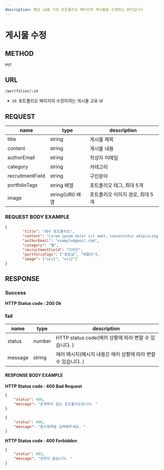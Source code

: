 ```yaml
---
description: 해당 id를 가진 포트폴리오 페이지의 게시물을 수정하는 API입니다
---
```


# 게시물 수정

## METHOD

```text
PUT
```

## URL

```text
/portfolios/:id
```

* id: 포트폴리오 페이지의 수정하려는 게시물 고유 id

## REQUEST

| name             | type             | description                      |
| ---------------- | ---------------- | -------------------------------- |
| title            | string           | 게시물 제목                      |
| content          | string           | 게시물 내용                      |
| authorEmail      | string           | 작성자 이메일                    |
| category         | string           | 카테고리                         |
| recruitmentField | string           | 구인분야                         |
| portfolioTags    | string 배열      | 포트폴리오 태그, 최대 5개        |
| image            | string(URI) 배열 | 포트폴리오 이미지 경로, 최대 5개 |

### REQUEST BODY EXAMPLE

```json
{
        "title": "예시 포트폴리오",
        "content": "Lorem ipsum dolor sit amet, consectetur adipiscing elit. Curabitur sit.",
        "authorEmail": "example@gmail.com",
        "category": "웹",
        "recruitmentField": "디자인",
        "portfolioTags": ["포토샵", "제플린"],
        "image": ["uri1", "uri2"]
}
```

## RESPONSE

### Success

**HTTP Status code : 200 Ok**

### fail

| name    | type   | description                                                  |
| ------- | ------ | ------------------------------------------------------------ |
| status  | number | HTTP status code(에러 상황에 따라 변할 수 있습니다. )        |
| message | string | 에러 메시지(메시지 내용은 에러 상황에 따라 변할 수 있습니다. ) |

#### RESPONSE BODY EXAMPLE

**HTTP Status code : 400 Bad Request**

```json
{
    "status": 400,
    "message": "존재하지 않는 포트폴리오입니다. "
}
```

```json
{
    "status": 400,
    "message": "필수항목을 입력해주세요. "
}
```

**HTTP Status code : 400 Forbidden**

```json
{
    "status": 403,
    "message": "권한이 없습니다. "
}
```

